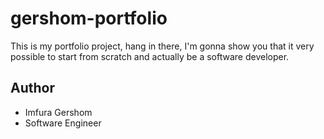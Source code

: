 # gershom-portfolio
This is my portfolio project, hang in there, I'm gonna show you that it very possible to start from scratch and actually be a software developer.

## Author
- Imfura Gershom
- Software Engineer